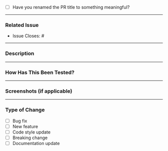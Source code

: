 - [ ] Have you renamed the PR title to something meaningful?
<!-- Examples: feat: new authentication feature | fix: resolve login bug -->

---

### Related Issue

<!-- Replace `<issue number>` with the issue number this PR addresses -->

- Issue Closes: #<issue number>

---

### Description

<!-- Briefly describe the changes in this PR -->

---

### How Has This Been Tested?

<!-- Briefly describe how you tested the changes -->

---

### Screenshots (if applicable)

<!-- Add screenshots to show visual changes, if applicable -->

---

### Type of Change

<!-- Check the type of change this PR introduces -->

- [ ] Bug fix
- [ ] New feature
- [ ] Code style update
- [ ] Breaking change
- [ ] Documentation update
